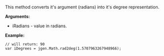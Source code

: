 This method converts it's argument (radians) into it's degree representation.

**Arguments:**

  * iRadians - value in radians.

**Example:**

```
// will return: 90
var iDegrees = jgen.Math.rad2deg(1.5707963267948966);
```